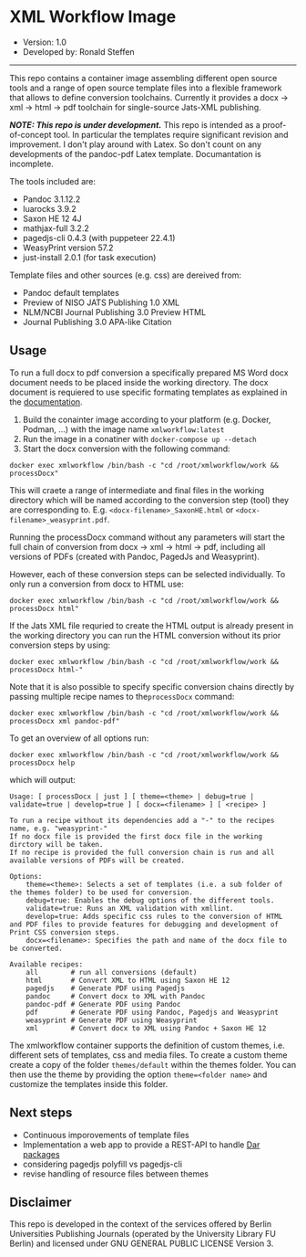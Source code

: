 # XML Workflow Image

- Version: 1.0
- Developed by: Ronald Steffen

---

This repo contains a container image assembling different open source tools and a range of open source template files into a flexible framework that allows to define conversion toolchains. Currently it provides a docx -> xml -> html -> pdf toolchain for single-source Jats-XML publishing.

***NOTE: This repo is under development.***
This repo is intended as a proof-of-concept tool. In particular the templates require significant revision and improvement. I don't play around with Latex. So don't count on any developments of the pandoc-pdf Latex template. Documantation is incomplete.

The tools included are:

- Pandoc 3.1.12.2
- luarocks 3.9.2
- Saxon HE 12 4J
- mathjax-full 3.2.2
- pagedjs-cli 0.4.3 (with puppeteer 22.4.1)
- WeasyPrint version 57.2
- just-install 2.0.1 (for task execution)

Template files and other sources (e.g. css) are dereived from:

- Pandoc default templates
- Preview of NISO JATS Publishing 1.0 XML
- NLM/NCBI  Journal Publishing 3.0 Preview HTML
- Journal Publishing 3.0 APA-like Citation

## Usage

To run a full docx to pdf conversion a specifically prepared MS Word docx document needs to be placed inside the working directory. The docx document is requiered to use specific formating templates as explained in the [documentation](Documentation.md).

1) Build the conainter image according to your platform (e.g. Docker, Podman, ...) with the image name `xmlworkflow:latest`
2) Run the image in a conatiner with `docker-compose up --detach`
3) Start the docx conversion with the following command:

`docker exec xmlworkflow /bin/bash -c "cd /root/xmlworkflow/work && processDocx"`

This will craete a range of intermediate and final files in the working directory which will be named according to the conversion step (tool) they are corresponding to. E.g. `<docx-filename>_SaxonHE.html` or `<docx-filename>_weasyprint.pdf`.

Running the processDocx command without any parameters will start the full chain of conversion from docx -> xml -> html -> pdf, including all versions of PDFs (created with Pandoc, PagedJs and Weasyprint).

However, each of these conversion steps can be selected individually. To only run a conversion from docx to HTML use:

`docker exec xmlworkflow /bin/bash -c "cd /root/xmlworkflow/work && processDocx html"`

If the Jats XML file requried to create the HTML output is already present in the working directory you can run the HTML conversion without its prior conversion steps by using:

`docker exec xmlworkflow /bin/bash -c "cd /root/xmlworkflow/work && processDocx html-"`

Note that it is also possible to specify specific conversion chains directly by passing multiple recipe names to the`processDocx` command:

`docker exec xmlworkflow /bin/bash -c "cd /root/xmlworkflow/work && processDocx xml pandoc-pdf"`

To get an overview of all options run:

`docker exec xmlworkflow /bin/bash -c "cd /root/xmlworkflow/work && processDocx help`

which will output:

```text
Usage: [ processDocx | just ] [ theme=<theme> | debug=true | validate=true | develop=true ] [ docx=<filename> ] [ <recipe> ]

To run a recipe without its dependencies add a "-" to the recipes name, e.g. "weasyprint-"
If no docx file is provided the first docx file in the working dirctory will be taken.
If no recipe is provided the full conversion chain is run and all available versions of PDFs will be created.

Options:
    theme=<theme>: Selects a set of templates (i.e. a sub folder of the themes folder) to be used for conversion.
    debug=true: Enables the debug options of the different tools.
    validate=true: Runs an XML validation with xmllint.
    develop=true: Adds specific css rules to the conversion of HTML and PDF files to provide features for debugging and development of Print CSS conversion steps.
    docx=<filename>: Specifies the path and name of the docx file to be converted.

Available recipes:
    all        # run all conversions (default)
    html       # Convert XML to HTML using Saxon HE 12
    pagedjs    # Generate PDF using Pagedjs
    pandoc     # Convert docx to XML with Pandoc
    pandoc-pdf # Generate PDF using Pandoc
    pdf        # Generate PDF using Pandoc, Pagedjs and Weasyprint
    weasyprint # Generate PDF using Weasyprint
    xml        # Convert docx to XML using Pandoc + Saxon HE 12
```

The xmlworkflow container supports the definition of custom themes, i.e. different sets of templates, css and media files.
To create a custom theme create a copy of the folder `themes/default` within the themes folder.
You can then use the theme by providing the option `theme=<folder name>` and customize the templates inside this folder.

## Next steps

- Continuous imporovements of template files
- Implementation a web app to provide a REST-API to handle [Dar packages](https://github.com/substance/dar)
- considering pagedjs polyfill vs pagedjs-cli
- revise handling of resource files between themes

## Disclaimer

This repo is developed in the context of the services offered by Berlin Universities Publishing Journals (operated by the University Library FU Berlin) and licensed under GNU GENERAL PUBLIC LICENSE Version 3.
